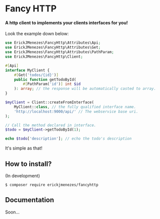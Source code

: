 # Fancy HTTP
#### A http client to implements your clients interfaces for you! 

Look the example down below:
~~~php
use ErickJMenezes\FancyHttp\Attributes\Api;
use ErickJMenezes\FancyHttp\Attributes\Get;
use ErickJMenezes\FancyHttp\Attributes\PathParam;
use ErickJMenezes\FancyHttp\Client;

#[Api]
interface MyClient {
    #[Get('todos/{id}')]
    public function getTodoById(
        #[PathParam('id')] int $id
    ): array; // the response will be automatically casted to array.
}

$myClient = Client::createFromInterface(
    MyClient::class, // the fully qualified interface name.
    'http://localhost:9000/api/' // The webservice base uri.
);

// Call the method declared in interface.
$todo = $myClient->getTodoById(1);

echo $todo['description']; // echo the todo's description
~~~
It's simple as that!

## How to install?
(In development)
~~~shell
$ composer require erickjmenezes/fancyhttp
~~~

## Documentation
Soon...
